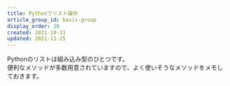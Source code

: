 ```yaml
---
title: Pythonでリスト操作
article_group_id: basis-group
display_order: 10
created: 2021-10-31
updated: 2021-11-25
---
```

Pythonのリストは組み込み型のひとつです。  
便利なメソッドが多数用意されていますので、よく使いそうなメソッドをメモしておきます。
